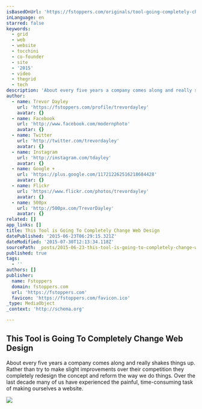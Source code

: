 ```yaml
---
isBasedOnUrl: 'https://fstoppers.com/originals/tool-going-completely-change-web-design-49406'
inLanguage: en
starred: false
keywords:
  - grid
  - web
  - website
  - tocchini
  - co-founder
  - site
  - '2015'
  - video
  - thegrid
  - tech
description: 'About every five years a company comes along and really shakes things up. Rather than try to make slight improvements over their competition they completely redesign the concept and reform the way we do things. Over the last decade many of us have experienced the painful, time-consuming task of making ourselves a website.'
author:
  - name: Trevor Dayley
    url: 'https://fstoppers.com/profile/trevordayley'
    avatar: {}
  - name: Facebook
    url: 'http://www.facebook.com/modernphoto'
    avatar: {}
  - name: Twitter
    url: 'http://twitter.com/trevordayley'
    avatar: {}
  - name: Instagram
    url: 'http://instagram.com/tdayley'
    avatar: {}
  - name: Google +
    url: 'https://plus.google.com/117212262516218684428'
    avatar: {}
  - name: Flickr
    url: 'https://www.flickr.com/photos/trevordayley'
    avatar: {}
  - name: 500px
    url: 'http://500px.com/TrevorDayley'
    avatar: {}
related: []
app_links: []
title: This Tool is Going To Completely Change Web Design
datePublished: '2015-06-23T06:29:15.321Z'
dateModified: '2015-07-30T12:13:34.118Z'
sourcePath: _posts/2015-06-23-this-tool-is-going-to-completely-change-web-design-or-fstoppe.md
published: true
tags:
  - ''
authors: []
publisher:
  name: Fstoppers
  domain: fstoppers.com
  url: 'https://fstoppers.com'
  favicon: 'https://fstoppers.com/favicon.ico'
_type: MediaObject
_context: 'http://schema.org'

---
```

<article style=""><h1>This Tool is Going To Completely Change Web Design</h1><p>About every five years a company comes along and really shakes things up. Rather than try to make slight improvements over their competition they completely redesign the concept and reform the way we do things. Over the last decade many of us have experienced the painful, time-consuming task of making ourselves a website.</p><img src="https://d1w5usc88actyi.cloudfront.net/styles/full/s3/media/2014/12/screen_shot_2014-12-18_at_3.56.55_pm.png" /></article>